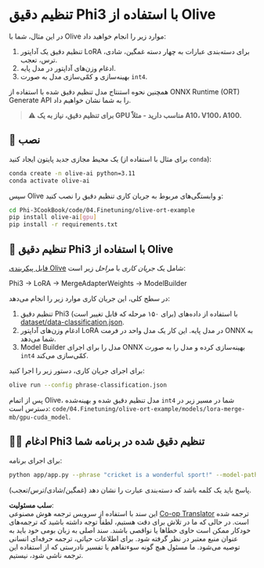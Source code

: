 <!--
CO_OP_TRANSLATOR_METADATA:
{
  "original_hash": "4164123a700fecd535d850f09506d72a",
  "translation_date": "2025-07-16T16:01:21+00:00",
  "source_file": "code/03.Finetuning/olive-ort-example/README.md",
  "language_code": "fa"
}
-->
# تنظیم دقیق Phi3 با استفاده از Olive

در این مثال، شما با Olive موارد زیر را انجام خواهید داد:

1. تنظیم دقیق یک آداپتور LoRA برای دسته‌بندی عبارات به چهار دسته غمگین، شادی، ترس، تعجب.
1. ادغام وزن‌های آداپتور در مدل پایه.
1. بهینه‌سازی و کمّی‌سازی مدل به صورت `int4`.

همچنین نحوه استنتاج مدل تنظیم دقیق شده با استفاده از ONNX Runtime (ORT) Generate API را به شما نشان خواهیم داد.

> **⚠️ برای تنظیم دقیق، نیاز به یک GPU مناسب دارید - مثلاً A10، V100، A100.**

## 💾 نصب

یک محیط مجازی جدید پایتون ایجاد کنید (برای مثال با استفاده از `conda`):

```bash
conda create -n olive-ai python=3.11
conda activate olive-ai
```

سپس Olive و وابستگی‌های مربوط به جریان کاری تنظیم دقیق را نصب کنید:

```bash
cd Phi-3CookBook/code/04.Finetuning/olive-ort-example
pip install olive-ai[gpu]
pip install -r requirements.txt
```

## 🧪 تنظیم دقیق Phi3 با استفاده از Olive
[فایل پیکربندی Olive](../../../../../code/03.Finetuning/olive-ort-example/phrase-classification.json) شامل یک *جریان کاری* با *مراحل* زیر است:

Phi3 -> LoRA -> MergeAdapterWeights -> ModelBuilder

در سطح کلی، این جریان کاری موارد زیر را انجام می‌دهد:

1. تنظیم دقیق Phi3 (برای ۱۵۰ مرحله که قابل تغییر است) با استفاده از داده‌های [dataset/data-classification.json](../../../../../code/03.Finetuning/olive-ort-example/dataset/dataset-classification.json).
1. ادغام وزن‌های آداپتور LoRA در مدل پایه. این کار یک مدل واحد در فرمت ONNX به شما می‌دهد.
1. Model Builder مدل را برای اجرای ONNX بهینه‌سازی کرده و مدل را به صورت `int4` کمّی‌سازی می‌کند.

برای اجرای جریان کاری، دستور زیر را اجرا کنید:

```bash
olive run --config phrase-classification.json
```

پس از اتمام Olive، مدل تنظیم دقیق شده و بهینه‌شده `int4` شما در مسیر زیر در دسترس است: `code/04.Finetuning/olive-ort-example/models/lora-merge-mb/gpu-cuda_model`.

## 🧑‍💻 ادغام Phi3 تنظیم دقیق شده در برنامه شما

برای اجرای برنامه:

```bash
python app/app.py --phrase "cricket is a wonderful sport!" --model-path models/lora-merge-mb/gpu-cuda_model
```

پاسخ باید یک کلمه باشد که دسته‌بندی عبارت را نشان دهد (غمگین/شادی/ترس/تعجب).

**سلب مسئولیت**:  
این سند با استفاده از سرویس ترجمه هوش مصنوعی [Co-op Translator](https://github.com/Azure/co-op-translator) ترجمه شده است. در حالی که ما در تلاش برای دقت هستیم، لطفاً توجه داشته باشید که ترجمه‌های خودکار ممکن است حاوی خطاها یا نواقصی باشند. سند اصلی به زبان بومی خود باید به عنوان منبع معتبر در نظر گرفته شود. برای اطلاعات حیاتی، ترجمه حرفه‌ای انسانی توصیه می‌شود. ما مسئول هیچ گونه سوءتفاهم یا تفسیر نادرستی که از استفاده این ترجمه ناشی شود، نیستیم.